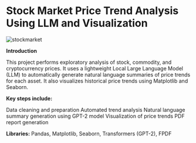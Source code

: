 # **Stock Market Price Trend Analysis Using LLM and Visualization**

![stockmarket](https://github.com/user-attachments/assets/397f1935-81c4-4c3e-8862-6a352226e86e)

**Introduction**

This project performs exploratory analysis of stock, commodity, and cryptocurrency prices. It uses a lightweight Local Large Language Model (LLM) to automatically generate natural language summaries of price trends for each asset. It also visualizes historical price trends using Matplotlib and Seaborn.

**Key steps include:**

Data cleaning and preparation
Automated trend analysis
Natural language summary generation using GPT-2 model
Visualization of price trends
PDF report generation

**Libraries:** Pandas, Matplotlib, Seaborn, Transformers (GPT-2), FPDF
